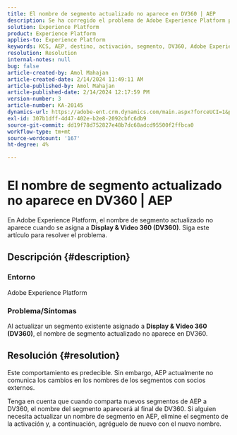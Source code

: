```yaml
---
title: El nombre de segmento actualizado no aparece en DV360 | AEP
description: Se ha corregido el problema de Adobe Experience Platform por el que el nombre de segmento actualizado no aparecía en DV360. Elimine el segmento y agréguelo de nuevo con un nombre nuevo.
solution: Experience Platform
product: Experience Platform
applies-to: Experience Platform
keywords: KCS, AEP, destino, activación, segmento, DV360, Adobe Experience Platform
resolution: Resolution
internal-notes: null
bug: false
article-created-by: Amol Mahajan
article-created-date: 2/14/2024 11:49:11 AM
article-published-by: Amol Mahajan
article-published-date: 2/14/2024 12:17:59 PM
version-number: 3
article-number: KA-20145
dynamics-url: https://adobe-ent.crm.dynamics.com/main.aspx?forceUCI=1&pagetype=entityrecord&etn=knowledgearticle&id=ac18790e-2fcb-ee11-9079-6045bd006ce9
exl-id: 307b1dff-4d47-402e-b2e8-2092cbfc6db9
source-git-commit: dd19f78d752827e48b7dc68adcd95500f2ffbca0
workflow-type: tm+mt
source-wordcount: '167'
ht-degree: 4%

---
```


# El nombre de segmento actualizado no aparece en DV360 | AEP


En Adobe Experience Platform, el nombre de segmento actualizado no aparece cuando se asigna a <b>Display &amp; Video 360 (DV360)</b>. Siga este artículo para resolver el problema.

## Descripción {#description}


### <b>Entorno</b>

Adobe Experience Platform



### <b>Problema/Síntomas</b>

Al actualizar un segmento existente asignado a <b>Display &amp; Video 360 (DV360)</b>, el nombre de segmento actualizado no aparece en DV360.


## Resolución {#resolution}


Este comportamiento es predecible. Sin embargo, AEP actualmente no comunica los cambios en los nombres de los segmentos con socios externos.



Tenga en cuenta que cuando comparta nuevos segmentos de AEP a DV360, el nombre del segmento aparecerá al final de DV360. Si alguien necesita actualizar un nombre de segmento en AEP, elimine el segmento de la activación y, a continuación, agréguelo de nuevo con el nuevo nombre.
